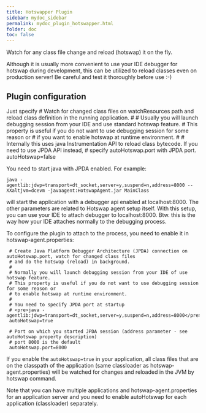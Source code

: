 ```yaml
---
title: Hotswapper Plugin
sidebar: mydoc_sidebar
permalink: mydoc_plugin_hotswapper.html
folder: doc
toc: false
---
```

Watch for any class file change and reload (hotswap) it on the fly.
 
Although it is usually more convenient to use your IDE debugger for hotswap during development, this
can be utilized to reload classes even on production server! Be careful and test it thoroughly before use :-)

Plugin configuration
--------------------
Just specify 
    # Watch for changed class files on watchResources path and reload class definition in the running application.
    #
    # Usually you will launch debugging session from your IDE and use standard hotswap feature.
    # This property is useful if you do not want to use debugging session for some reason or
    # if you want to enable hotswap at runtime environment.
    #
    # Internally this uses java Instrumentation API to reload class bytecode. If you need to use JPDA API instead,
    # specify autoHotswap.port with JPDA port.
    autoHotswap=false

You need to start java with JPDA enabled. For example:

    java -agentlib:jdwp=transport=dt_socket,server=y,suspend=n,address=8000 --XXaltjvm=dcevm -javaagent:HotswapAgent.jar MainClass

will start the application with a debugger api enabled at localhost:8000. The other parameters are related to
Hotswap agent setup itself. With this setup, you can use your IDE to attach debugger to localhost:8000. Btw. this
is the way how your IDE attaches normally to the debugging process.

To configure the plugin to attach to the process, you need to enable it in hotswap-agent.properties:

     # Create Java Platform Debugger Architecture (JPDA) connection on autoHotswap.port, watch for changed class files
     # and do the hotswap (reload) in background.
     #
     # Normally you will launch debugging session from your IDE of use hotswap feature.
     # This property is useful if you do not want to use debugging session for some reason or
     # to enable hotswap at runtime environment.
     #
     # You need to specify JPDA port at startup
     # <pre>java -agentlib:jdwp=transport=dt_socket,server=y,suspend=n,address=8000</pre>
     autoHotswap=true

     # Port on which you started JPDA session (address parameter - see autoHotswap property description)
     # port 8000 is the default
     autoHotswap.port=8000

If you enable the `autoHotswap=true` in your application, all class files that are on the classpath of the application
(same classloader as hotswap-agent.properties) will be watched for changes and reloaded in the JVM by hotswap command.

Note that you can have multiple applications and hotswap-agent.properties for an application server and you need
to enable autoHotswap for each application (classloader) separately.

